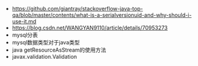 * https://github.com/giantray/stackoverflow-java-top-qa/blob/master/contents/what-is-a-serialversionuid-and-why-should-i-use-it.md
* https://blog.csdn.net/WANGYAN9110/article/details/70953273
* mysql分表
* mysql数据类型对于java类型
* java getResourceAsStream的使用方法
* javax.validation.Validation
